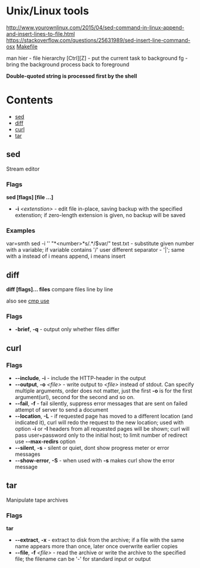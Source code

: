 # Unix/Linux tools

http://www.yourownlinux.com/2015/04/sed-command-in-linux-append-and-insert-lines-to-file.html
https://stackoverflow.com/questions/25631989/sed-insert-line-command-osx
[Makefile](https://www.gnu.org/software/make/manual/)

man hier - file hierarchy
[Ctrl][Z] - put the current task to background
fg - bring the background process back to foreground

**Double-quoted string is processed first by the shell**

# Contents

* [sed](#sed)
* [diff](#diff)
* [curl](#curl)
* [tar](#tar)

## sed

Stream editor

### Flags

**sed [flags] [file ...]**

* **-i** *\<extenstion\>* - edit file in-place, saving backup with the specified extenstion; if zero-length extension is given, no backup will be saved

### Examples

var=smth
sed -i '' "*\<number\>*s/.\*/$var/" test.txt - substitute given number with a variable; if variable contains '/' user different separator - '|'; same with a instead of i means append, i means insert


## diff

**diff [flags]... files**
compare files line by line

also see [cmp use](#https://stackoverflow.com/questions/12900538/fastest-way-to-tell-if-two-files-are-the-same-in-unix-linux)

### Flags

* **-brief**, **-q** - output only whether files differ

## curl

### Flags

* **--include**, **-i**  - include the HTTP-header in the output
* **--output**, **-o** *\<file\>* - write output to *\<file\>* instead of stdout. Can specify multiple arguments, order does not matter, just the first **-o** is for the first argument(url), second for the second and so on.
* **--fail**, **-f** - fail silently, suppress error messages that are sent on failed attempt of server to send a document
* **--location**, **-L** - if requested page has moved to a different location (and indicated it), curl will redo the request to the new location; used with option **-i** or **-I** headers from all requested pages will be shown; curl will pass user+password only to the initial host; to limit number of redirect use **--max-redirs** option
* **--silent**, **-s** - silent or quiet, dont show progress meter or error messages
* **--show-error**, **-S** - when used with **-s** makes curl show the error message

## tar

Manipulate tape archives

### Flags

**tar**

* **--extract**, **-x** - extract to disk from the archive; if a file with the same name appears more than once, later once overwrite earlier copies
* **--file**, **-f** *\<file\>* - read the archive or write the archive to the specified file; the filename can be '-' for standard input or output
